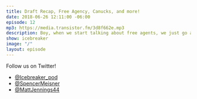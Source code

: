 ```yaml
---
title: Draft Recap, Free Agency, Canucks, and more!
date: 2018-06-26 12:11:00 -06:00
episode: 12
mp3: https://media.transistor.fm/3d8f662e.mp3
description: Boy, when we start talking about free agents, we just go and go! This week's episode contains a draft recap, trade recaps, free agency preview, a look back at some random years of the Canucks, and of course, goalie talk.
show: icebreaker
image: "/"
layout: episode
---
```


Follow us on Twitter!

* [@Icebreaker_pod](https://twitter.com/icebreaker_pod)
* [@SpencerMeisner](https://twitter.com/spencermeisner)
* [@MattJennings44](https://twitter.com/mattjennings44)
